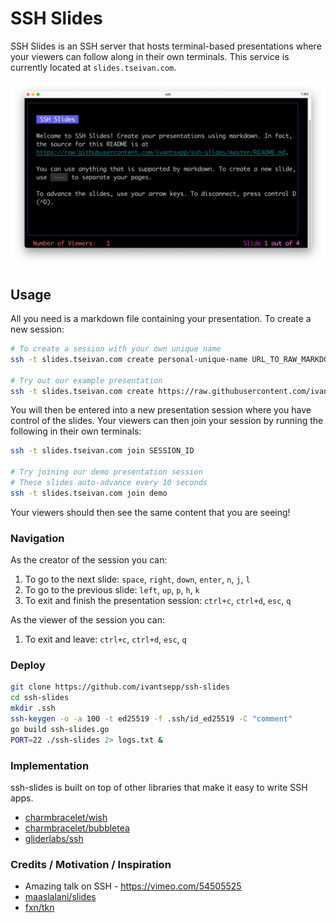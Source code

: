 # SSH Slides

SSH Slides is an SSH server that hosts terminal-based presentations where your viewers can follow along in their own terminals. This service is currently located at `slides.tseivan.com`.

![Screenshot of SSH Slides](./screenshot.png "Screenshot of SSH Slides")

## Usage

All you need is a markdown file containing your presentation. To create a new session:

```bash
# To create a session with your own unique name
ssh -t slides.tseivan.com create personal-unique-name URL_TO_RAW_MARKDOWN

# Try out our example presentation
ssh -t slides.tseivan.com create https://raw.githubusercontent.com/ivantsepp/ssh-slides/master/example_presentation.md
```

You will then be entered into a new presentation session where you have control of the slides. Your viewers can then join your session by running the following in their own terminals:

```bash
ssh -t slides.tseivan.com join SESSION_ID

# Try joining our demo presentation session
# These slides auto-advance every 10 seconds
ssh -t slides.tseivan.com join demo
```

Your viewers should then see the same content that you are seeing!

### Navigation

As the creator of the session you can:

1. To go to the next slide: `space`, `right`, `down`, `enter`, `n`, `j`, `l`
2. To go to the previous slide: `left`, `up`, `p`, `h`, `k`
3. To exit and finish the presentation session: `ctrl+c`, `ctrl+d`, `esc`, `q`

As the viewer of the session you can:
1. To exit and leave: `ctrl+c`, `ctrl+d`, `esc`, `q`

### Deploy

```bash
git clone https://github.com/ivantsepp/ssh-slides
cd ssh-slides
mkdir .ssh
ssh-keygen -o -a 100 -t ed25519 -f .ssh/id_ed25519 -C "comment"
go build ssh-slides.go
PORT=22 ./ssh-slides 2> logs.txt &
```

### Implementation

ssh-slides is built on top of other libraries that make it easy to write SSH apps.

- [charmbracelet/wish](https://github.com/charmbracelet/wish)
- [charmbracelet/bubbletea](https://github.com/charmbracelet/bubbletea)
- [gliderlabs/ssh](https://github.com/gliderlabs/ssh)


### Credits / Motivation / Inspiration

- Amazing talk on SSH - https://vimeo.com/54505525
- [maaslalani/slides](https://github.com/maaslalani/slides)
- [fxn/tkn](https://github.com/fxn/tkn)
